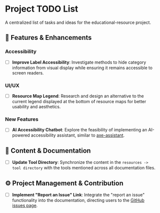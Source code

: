 # Project TODO List

A centralized list of tasks and ideas for the educational-resource project.

## 🚀 Features & Enhancements

### Accessibility
- [ ] **Improve Label Accessibility**: Investigate methods to hide category information from visual display while ensuring it remains accessible to screen readers.

### UI/UX
- [ ] **Resource Map Legend**: Research and design an alternative to the current legend displayed at the bottom of resource maps for better usability and aesthetics.

### New Features
- [ ] **AI Accessibility Chatbot**: Explore the feasibility of implementing an AI-powered accessibility assistant, similar to [axe-assistant](https://dequeuniversity.com/introducing-axe-assistant).

## 📝 Content & Documentation

- [ ] **Update Tool Directory**: Synchronize the content in the `resources -> tool directory` with the tools mentioned across all documentation files.

## ⚙️ Project Management & Contribution

- [ ] **Implement "Report an Issue" Link**: Integrate the "report an issue" functionality into the documentation, directing users to the [GitHub issues page](https://github.com/alexarguello/educational-resource/issues).
